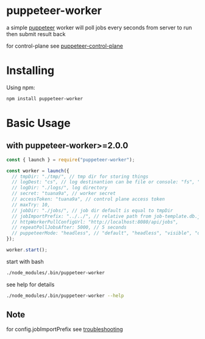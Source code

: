 # puppeteer-worker

a simple [puppeteer](https://github.com/puppeteer/puppeteer) worker will poll jobs every seconds from server to run then submit result back

for control-plane see [puppeteer-control-plane](https://github.com/tuana9a/puppeteer-control-plane)

# Installing

Using npm:

```bash
npm install puppeteer-worker
```

# Basic Usage

## with **puppeteer-worker>=2.0.0**

```js
const { launch } = require("puppeteer-worker");

const worker = launch({
  // tmpDir: "./tmp/", // tmp dir for storing things
  // logDest: "cs", // log destinantion can be file or console: "fs", "cs"
  // logDir: "./logs/", log directory
  // secret: "tuana9a", // worker secret
  // accessToken: "tuana9a", // control plane access token
  // maxTry: 10,
  // jobDir: "./jobs/", // job dir default is equal to tmpDir
  // jobImportPrefix: "../../", // relative path from job-template.db.js
  // httpWorkerPullConfigUrl: "http://localhost:8080/api/jobs",
  // repeatPollJobsAfter: 5000, // 5 seconds
  // puppeteerMode: "headless", // "default", "headless", "visible", "docker"
});

worker.start();
```

start with bash

```bash
./node_modules/.bin/puppeteer-worker
```

see help for details

```bash
./node_modules/.bin/puppeteer-worker --help
```

## **Note**

for config.jobImportPrefix see [troubleshooting](./troubleshooting.md#configjobimportprefix-explaination)
